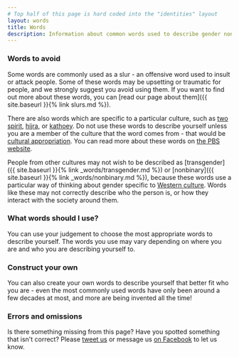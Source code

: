 ```yaml
---
# Top half of this page is hard coded into the "identities" layout
layout: words
title: Words
description: Information about common words used to describe gender non-conforming people in the UK
---
```


### Words to avoid

Some words are commonly used as a slur - an offensive word used to insult or attack people. Some of these words may be upsetting or traumatic for people, and we strongly suggest you avoid using them. If you want to find out more about these words, you can [read our page about them]({{ site.baseurl }}{% link slurs.md %}).

There are also words which are specific to a particular culture, such as [two spirit](https://en.wikipedia.org/wiki/Two-Spirit), [hijra](https://en.wikipedia.org/wiki/Hijra_(South_Asia)), or [kathoey](https://en.wikipedia.org/wiki/Kathoey). Do not use these words to describe yourself unless you are a member of the culture that the word comes from - that would be [cultural appropriation](https://en.wikipedia.org/wiki/Cultural_appropriation). You can read more about these words on [the PBS website](http://www.pbs.org/independentlens/content/two-spirits_map-html/).

People from other cultures may not wish to be described as [transgender]({{ site.baseurl }}{% link _words/transgender.md %}) or [nonbinary]({{ site.baseurl }}{% link _words/nonbinary.md %}), because these words use a particular way of thinking about gender specific to [Western culture](https://en.wikipedia.org/wiki/Western_culture). Words like these may not correctly describe who the person is, or how they interact with the society around them.

### What words should I use?

You can use your judgement to choose the most appropriate words to describe yourself. The words you use may vary depending on where you are and who you are describing yourself to.

### Construct your own

You can also create your own words to describe yourself that better fit who you are - even the most commonly used words have only been around a few decades at most, and more are being invented all the time!

### Errors and omissions

Is there something missing from this page? Have you spotted something that isn't correct? Please [tweet us](https://twitter.com/genderkit) or message us [on Facebook](https://www.facebook.com/genderkit) to let us know.
